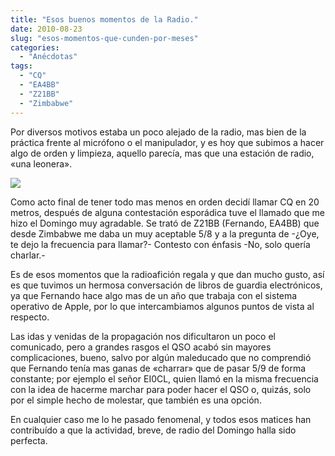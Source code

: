 ```yaml
---
title: "Esos buenos momentos de la Radio."
date: 2010-08-23
slug: "esos-momentos-que-cunden-por-meses"
categories:
  - "Anécdotas"
tags:
  - "CQ"
  - "EA4BB"
  - "Z21BB"
  - "Zimbabwe"
---
```


Por diversos motivos estaba un poco alejado de la radio, mas bien de la práctica frente al micrófono o el manipulador, y es hoy que subimos a hacer algo de orden y limpieza, aquello parecía, mas que una estación de radio, «una leonera».

![](http://eb1tr.info/wp-content/uploads/2010/08/z21bb.jpeg)

 

Como acto final de tener todo mas menos en orden decidí llamar CQ en 20 metros, después de alguna contestación esporádica tuve el llamado que me hizo el Domingo muy agradable. Se trató de Z21BB (Fernando, EA4BB) que desde Zimbabwe me daba un muy aceptable 5/8 y a la pregunta de -¿Oye, te dejo la frecuencia para llamar?- Contesto con énfasis -No, solo quería charlar.-

Es de esos momentos que la radioafición regala y que dan mucho gusto, así es que tuvimos un hermosa conversación de libros de guardia electrónicos, ya que Fernando hace algo mas de un año que trabaja con el sistema operativo de Apple, por lo que intercambiamos algunos puntos de vista al respecto.

Las idas y venidas de la propagación nos dificultaron un poco el comunicado, pero a grandes rasgos el QSO acabó sin mayores complicaciones, bueno, salvo por algún maleducado que no comprendió que Fernando tenía mas ganas de «charrar» que de pasar 5/9 de forma constante; por ejemplo el señor EI0CL, quien llamó en la misma frecuencia con la idea de hacerme marchar para poder hacer el QSO o, quizás, solo por el simple hecho de molestar, que también es una opción.

En cualquier caso me lo he pasado fenomenal, y todos esos matices han contribuído a que la actividad, breve, de radio del Domingo halla sido perfecta.
